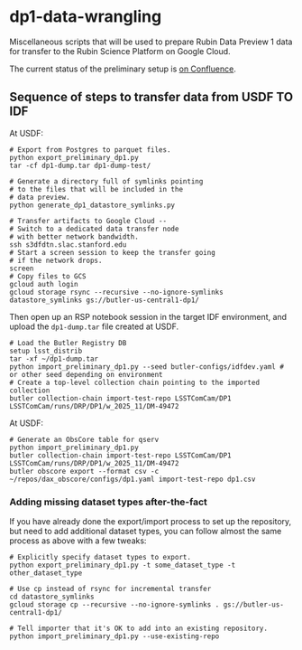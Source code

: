 # dp1-data-wrangling

Miscellaneous scripts that will be used to prepare Rubin Data Preview 1 data
for transfer to the Rubin Science Platform on Google Cloud.

The current status of the preliminary setup is [on
Confluence](https://rubinobs.atlassian.net/wiki/spaces/DM/pages/492142836/Preliminary+DP1+Butler+at+IDF).

## Sequence of steps to transfer data from USDF TO IDF

At USDF:
```
# Export from Postgres to parquet files.
python export_preliminary_dp1.py
tar -cf dp1-dump.tar dp1-dump-test/

# Generate a directory full of symlinks pointing
# to the files that will be included in the
# data preview.
python generate_dp1_datastore_symlinks.py

# Transfer artifacts to Google Cloud --
# Switch to a dedicated data transfer node
# with better network bandwidth.
ssh s3dfdtn.slac.stanford.edu
# Start a screen session to keep the transfer going
# if the network drops.
screen
# Copy files to GCS
gcloud auth login
gcloud storage rsync --recursive --no-ignore-symlinks datastore_symlinks gs://butler-us-central1-dp1/
```

Then open up an RSP notebook session in the target IDF environment, and upload the `dp1-dump.tar` file created at USDF.
```
# Load the Butler Registry DB
setup lsst_distrib
tar -xf ~/dp1-dump.tar
python import_preliminary_dp1.py --seed butler-configs/idfdev.yaml # or other seed depending on environment
# Create a top-level collection chain pointing to the imported collection
butler collection-chain import-test-repo LSSTComCam/DP1 LSSTComCam/runs/DRP/DP1/w_2025_11/DM-49472
```

At USDF:
```
# Generate an ObsCore table for qserv
python import_preliminary_dp1.py
butler collection-chain import-test-repo LSSTComCam/DP1 LSSTComCam/runs/DRP/DP1/w_2025_11/DM-49472
butler obscore export --format csv -c ~/repos/dax_obscore/configs/dp1.yaml import-test-repo dp1.csv
```

### Adding missing dataset types after-the-fact
If you have already done the export/import process to set up the repository, but need to add
additional dataset types, you can follow almost the same process as above with a few tweaks:

```
# Explicitly specify dataset types to export.
python export_preliminary_dp1.py -t some_dataset_type -t other_dataset_type

# Use cp instead of rsync for incremental transfer
cd datastore_symlinks
gcloud storage cp --recursive --no-ignore-symlinks . gs://butler-us-central1-dp1/

# Tell importer that it's OK to add into an existing repository.
python import_preliminary_dp1.py --use-existing-repo
```